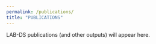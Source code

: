 ```yaml
---
permalink: /publications/
title: "PUBLICATIONS"
---
```


LAB-DS publications (and other outputs) will appear here.